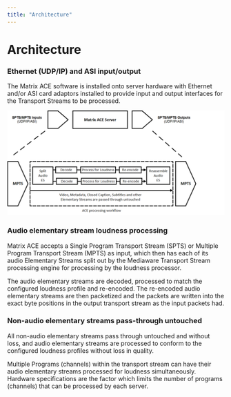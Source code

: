 ```yaml
---
title: "Architecture"
---
```


# Architecture
### Ethernet (UDP/IP) and ASI input/output

The Matrix ACE software is installed onto server hardware with Ethernet and/or ASI card adaptors installed to provide input and output interfaces for the Transport Streams to be processed.

![](images/ACEHardwareDiag.png)

### Audio elementary stream loudness processing

Matrix ACE accepts a Single Program Transport Stream (SPTS) or Multiple Program Transport Stream (MPTS) as input, which then has each of its audio Elementary Streams split out by the Mediaware Transport Stream processing engine for processing by the loudness processor.

The audio elementary streams are decoded, processed to match the configured loudness profile and re-encoded. The re-encoded audio elementary streams are then packetized and the packets are written into the exact byte positions in the output transport stream as the input packets had.

### Non-audio elementary streams pass-through untouched

All non-audio elementary streams pass through untouched and without loss, and audio elementary streams are processed to conform to the configured loudness profiles without loss in quality.

Multiple Programs (channels) within the transport stream can have their audio elementary streams processed for loudness simultaneously. Hardware specifications are the factor which limits the number of programs (channels) that can be processed by each server.
